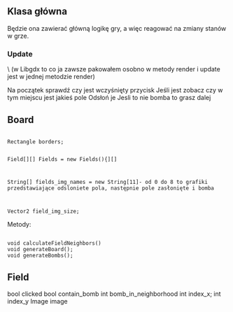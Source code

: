 ## Klasa główna

Będzie ona zawierać główną logikę gry, a więc reagować na zmiany stanów w grze.


### Update
\\ (w Libgdx to co ja zawsze pakowałem osobno w metody render i update jest w jednej metodzie render)

Na początek sprawdź czy jest wczyśnięty przycisk
Jeśli jest zobacz czy w tym miejscu jest jakieś pole
Odsłoń je
Jesli to nie bomba to grasz dalej

## Board
<code>
Rectangle borders;

Field[][] Fields = new Fields(){][]

String[] fields_img_names = new String[11]- od 0 do 8 to grafiki przedstawiające odsloniete pola, następnie pole zasłonięte i bomba

Vector2 field_img_size;
</code>

Metody:

<code>
void calculateFieldNeighbors()
void generateBoard();
void generateBombs();
</code>

## Field

bool clicked
bool contain_bomb
int bomb_in_neighborhood
int index_x;
int index_y
Image image